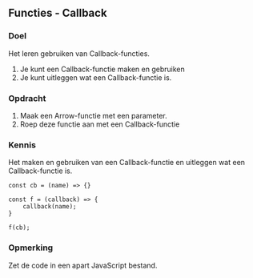 ## Functies - Callback

### Doel
Het leren gebruiken van Callback-functies.
1. Je kunt een Callback-functie maken en gebruiken
2. Je kunt uitleggen wat een Callback-functie is.

### Opdracht
1. Maak een Arrow-functie met een parameter.
2. Roep deze functie aan met een Callback-functie

### Kennis
Het maken en gebruiken van een Callback-functie en uitleggen wat een Callback-functie is.  
```
const cb = (name) => {}

const f = (callback) => {
    callback(name);
}

f(cb);

```

### Opmerking 
Zet de code in een apart JavaScript bestand.